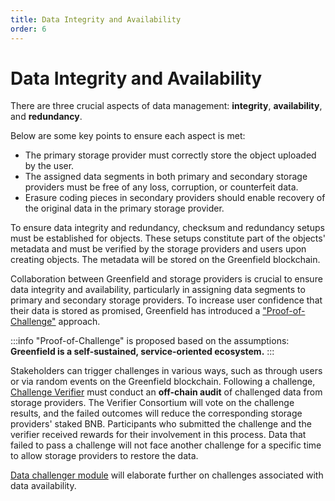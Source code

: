 ```yaml
---
title: Data Integrity and Availability
order: 6
---
```


# Data Integrity and Availability
There are three crucial aspects of data management: **integrity**, **availability**, and **redundancy**. 

Below are some key points to ensure each aspect is met:
- The primary storage provider must correctly store the object uploaded by the user.
- The assigned data segments in both primary and secondary storage providers must be free of any loss, corruption, or counterfeit data.
- Erasure coding pieces in secondary providers should enable recovery of the original data in the primary storage provider.

To ensure data integrity and redundancy, checksum and redundancy setups must be established for objects. 
These setups constitute part of the objects' metadata and must be verified by the storage providers and users upon 
creating objects. The metadata will be stored on the Greenfield blockchain.

Collaboration between Greenfield and storage providers is crucial to ensure data integrity and availability, particularly in assigning data segments to primary and secondary storage providers. To increase user confidence that their data is stored as promised, Greenfield has introduced a ["Proof-of-Challenge"](../greenfield-blockchain/modules/data-availability-challenge.md) approach.

:::info
"Proof-of-Challenge" is proposed based on the assumptions: **Greenfield is a self-sustained, service-oriented ecosystem.**
:::

Stakeholders can trigger challenges in various ways, such as through users or via random events on the Greenfield blockchain. 
Following a challenge, [Challenge Verifier](../getting-started/ecosystem.md#challenge-verifier) must conduct an **off-chain audit** of challenged data from storage providers. The Verifier Consortium will vote on the challenge results, and the failed outcomes will reduce the corresponding storage providers' staked BNB. Participants who submitted the challenge and the verifier received rewards for their involvement in this process. Data that failed to pass a challenge will not face another challenge for a specific time to allow storage providers to restore the data.

[Data challenger module](../greenfield-blockchain/modules/data-availability-challenge.md) will elaborate further on challenges associated with data availability.